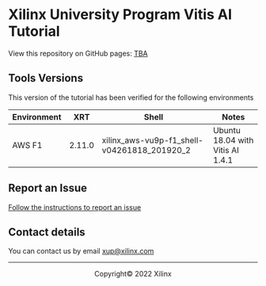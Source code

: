 # Xilinx University Program Vitis AI Tutorial

View this repository on GitHub pages: [TBA](https://xupgit.github.io/xup-vitis-ai-tutorial/)

## Tools Versions

This version of the tutorial has been verified for the following environments


| Environment |  XRT | Shell | Notes |
|-------------|------|-------|-------|
| AWS F1 | 2.11.0  | xilinx_aws-vu9p-f1_shell-v04261818_201920_2| Ubuntu 18.04 with Vitis AI 1.4.1 |


## Report an Issue

[Follow the instructions to report an issue](docs/report_issues.md)

## Contact details

You can contact us by email [xup@xilinx.com](mailto:xup@xilinx.com)

---------------------------------------
<p align="center">Copyright&copy; 2022 Xilinx</p>
